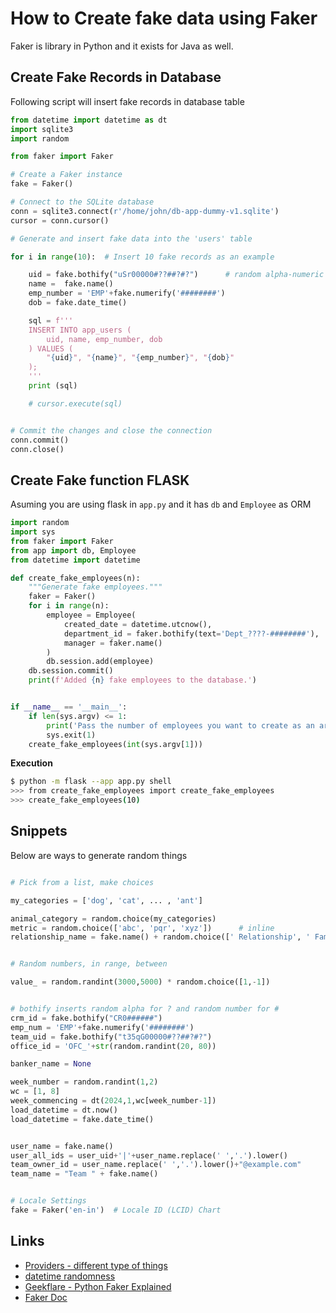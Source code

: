 # How to Create fake data using Faker

Faker is library in Python and it exists for Java as well.

## Create Fake Records in Database

Following script will insert fake records in database table

```py
from datetime import datetime as dt
import sqlite3
import random

from faker import Faker

# Create a Faker instance
fake = Faker()

# Connect to the SQLite database
conn = sqlite3.connect(r'/home/john/db-app-dummy-v1.sqlite')
cursor = conn.cursor()

# Generate and insert fake data into the 'users' table

for i in range(10):  # Insert 10 fake records as an example

    uid = fake.bothify("uSr00000#??##?#?")      # random alpha-numeric
    name =  fake.name()
    emp_number = 'EMP'+fake.numerify('########')
    dob = fake.date_time()

    sql = f'''
    INSERT INTO app_users (
        uid, name, emp_number, dob
    ) VALUES (
        "{uid}", "{name}", "{emp_number}", "{dob}"
    );
    '''
    print (sql)

    # cursor.execute(sql)


# Commit the changes and close the connection
conn.commit()
conn.close()
```

## Create Fake function FLASK

Asuming you are using flask in `app.py` and it has `db` and `Employee` as ORM

```python
import random
import sys
from faker import Faker
from app import db, Employee
from datetime import datetime

def create_fake_employees(n):
    """Generate fake employees."""
    faker = Faker()
    for i in range(n):
        employee = Employee(
            created_date = datetime.utcnow(),
            department_id = faker.bothify(text='Dept_????-########'),
            manager = faker.name()
        )
        db.session.add(employee)
    db.session.commit()
    print(f'Added {n} fake employees to the database.')


if __name__ == '__main__':
    if len(sys.argv) <= 1:
        print('Pass the number of employees you want to create as an argument.')
        sys.exit(1)
    create_fake_employees(int(sys.argv[1]))
```

**Execution**

```sh
$ python -m flask --app app.py shell
>>> from create_fake_employees import create_fake_employees
>>> create_fake_employees(10)
```

## Snippets

Below are ways to generate random things

```py

# Pick from a list, make choices

my_categories = ['dog', 'cat', ... , 'ant']

animal_category = random.choice(my_categories)
metric = random.choice(['abc', 'pqr', 'xyz'])      # inline
relationship_name = fake.name() + random.choice([' Relationship', ' Family', ''])


# Random numbers, in range, between

value_ = random.randint(3000,5000) * random.choice([1,-1])


# bothify inserts random alpha for ? and random number for #
crm_id = fake.bothify("CR0######")
emp_num = 'EMP'+fake.numerify('########')
team_uid = fake.bothify("t35qG00000#??##?#?")
office_id = 'OFC_'+str(random.randint(20, 80))

banker_name = None

week_number = random.randint(1,2)
wc = [1, 8]
week_commencing = dt(2024,1,wc[week_number-1])
load_datetime = dt.now()
load_datetime = fake.date_time()


user_name = fake.name()
user_all_ids = user_uid+'|'+user_name.replace(' ','.').lower()
team_owner_id = user_name.replace(' ','.').lower()+"@example.com"
team_name = "Team " + fake.name()


# Locale Settings
fake = Faker('en-in')  # Locale ID (LCID) Chart
```

## Links

- [Providers - different type of things](https://faker.readthedocs.io/en/master/providers.html)
- [datetime randomness](https://faker.readthedocs.io/en/master/providers/faker.providers.date_time.html)
- [Geekflare - Python Faker Explained](https://geekflare.com/python-faker-explained/)
- [Faker Doc](https://faker.readthedocs.io/en/master/index.html)

